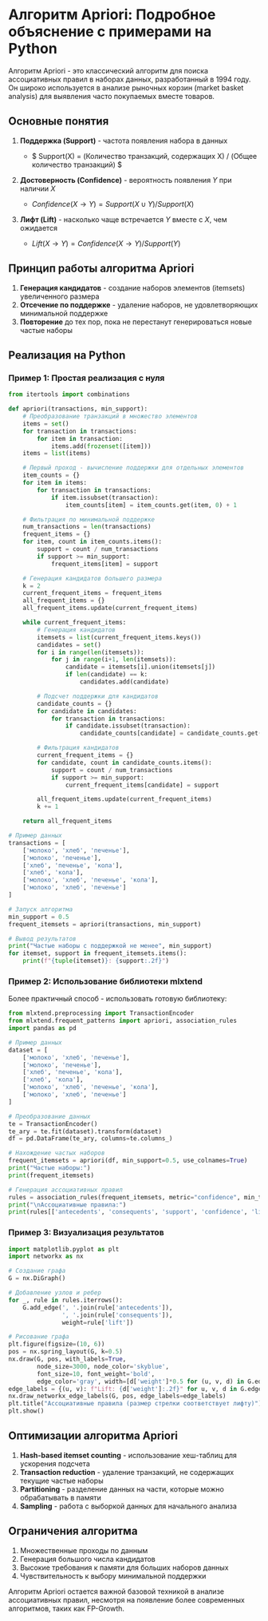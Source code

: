# Алгоритм Apriori: Подробное объяснение с примерами на Python

Алгоритм Apriori - это классический алгоритм для поиска ассоциативных правил в наборах данных, разработанный в 1994 году. Он широко используется в анализе рыночных корзин (market basket analysis) для выявления часто покупаемых вместе товаров.

## Основные понятия

1. **Поддержка (Support)** - частота появления набора в данных

   - $ Support(X) = (Количество транзакций, содержащих X) / (Общее количество транзакций) $

2. **Достоверность (Confidence)** - вероятность появления $Y$ при наличии $X$

   - $Confidence(X → Y) = Support(X ∪ Y) / Support(X)$

3. **Лифт (Lift)** - насколько чаще встречается $Y$ вместе с $X$, чем ожидается
   - $Lift(X → Y) = Confidence(X → Y) / Support(Y)$

## Принцип работы алгоритма Apriori

1. **Генерация кандидатов** - создание наборов элементов (itemsets) увеличенного размера
2. **Отсечение по поддержке** - удаление наборов, не удовлетворяющих минимальной поддержке
3. **Повторение** до тех пор, пока не перестанут генерироваться новые частые наборы

## Реализация на Python

### Пример 1: Простая реализация с нуля

```python
from itertools import combinations

def apriori(transactions, min_support):
    # Преобразование транзакций в множество элементов
    items = set()
    for transaction in transactions:
        for item in transaction:
            items.add(frozenset([item]))
    items = list(items)

    # Первый проход - вычисление поддержки для отдельных элементов
    item_counts = {}
    for item in items:
        for transaction in transactions:
            if item.issubset(transaction):
                item_counts[item] = item_counts.get(item, 0) + 1

    # Фильтрация по минимальной поддержке
    num_transactions = len(transactions)
    frequent_items = {}
    for item, count in item_counts.items():
        support = count / num_transactions
        if support >= min_support:
            frequent_items[item] = support

    # Генерация кандидатов большего размера
    k = 2
    current_frequent_items = frequent_items
    all_frequent_items = {}
    all_frequent_items.update(current_frequent_items)

    while current_frequent_items:
        # Генерация кандидатов
        itemsets = list(current_frequent_items.keys())
        candidates = set()
        for i in range(len(itemsets)):
            for j in range(i+1, len(itemsets)):
                candidate = itemsets[i].union(itemsets[j])
                if len(candidate) == k:
                    candidates.add(candidate)

        # Подсчет поддержки для кандидатов
        candidate_counts = {}
        for candidate in candidates:
            for transaction in transactions:
                if candidate.issubset(transaction):
                    candidate_counts[candidate] = candidate_counts.get(candidate, 0) + 1

        # Фильтрация кандидатов
        current_frequent_items = {}
        for candidate, count in candidate_counts.items():
            support = count / num_transactions
            if support >= min_support:
                current_frequent_items[candidate] = support

        all_frequent_items.update(current_frequent_items)
        k += 1

    return all_frequent_items

# Пример данных
transactions = [
    ['молоко', 'хлеб', 'печенье'],
    ['молоко', 'печенье'],
    ['хлеб', 'печенье', 'кола'],
    ['хлеб', 'кола'],
    ['молоко', 'хлеб', 'печенье', 'кола'],
    ['молоко', 'хлеб', 'печенье']
]

# Запуск алгоритма
min_support = 0.5
frequent_itemsets = apriori(transactions, min_support)

# Вывод результатов
print("Частые наборы с поддержкой не менее", min_support)
for itemset, support in frequent_itemsets.items():
    print(f"{tuple(itemset)}: {support:.2f}")
```

### Пример 2: Использование библиотеки mlxtend

Более практичный способ - использовать готовую библиотеку:

```python
from mlxtend.preprocessing import TransactionEncoder
from mlxtend.frequent_patterns import apriori, association_rules
import pandas as pd

# Пример данных
dataset = [
    ['молоко', 'хлеб', 'печенье'],
    ['молоко', 'печенье'],
    ['хлеб', 'печенье', 'кола'],
    ['хлеб', 'кола'],
    ['молоко', 'хлеб', 'печенье', 'кола'],
    ['молоко', 'хлеб', 'печенье']
]

# Преобразование данных
te = TransactionEncoder()
te_ary = te.fit(dataset).transform(dataset)
df = pd.DataFrame(te_ary, columns=te.columns_)

# Нахождение частых наборов
frequent_itemsets = apriori(df, min_support=0.5, use_colnames=True)
print("Частые наборы:")
print(frequent_itemsets)

# Генерация ассоциативных правил
rules = association_rules(frequent_itemsets, metric="confidence", min_threshold=0.7)
print("\nАссоциативные правила:")
print(rules[['antecedents', 'consequents', 'support', 'confidence', 'lift']])
```

### Пример 3: Визуализация результатов

```python
import matplotlib.pyplot as plt
import networkx as nx

# Создание графа
G = nx.DiGraph()

# Добавление узлов и ребер
for _, rule in rules.iterrows():
    G.add_edge(', '.join(rule['antecedents']),
               ', '.join(rule['consequents']),
               weight=rule['lift'])

# Рисование графа
plt.figure(figsize=(10, 6))
pos = nx.spring_layout(G, k=0.5)
nx.draw(G, pos, with_labels=True,
        node_size=3000, node_color='skyblue',
        font_size=10, font_weight='bold',
        edge_color='gray', width=[d['weight']*0.5 for (u, v, d) in G.edges(data=True)])
edge_labels = {(u, v): f"Lift: {d['weight']:.2f}" for u, v, d in G.edges(data=True)}
nx.draw_networkx_edge_labels(G, pos, edge_labels=edge_labels)
plt.title("Ассоциативные правила (размер стрелки соответствует лифту)")
plt.show()
```

## Оптимизации алгоритма Apriori

1. **Hash-based itemset counting** - использование хеш-таблиц для ускорения подсчета
2. **Transaction reduction** - удаление транзакций, не содержащих текущие частые наборы
3. **Partitioning** - разделение данных на части, которые можно обрабатывать в памяти
4. **Sampling** - работа с выборкой данных для начального анализа

## Ограничения алгоритма

1. Множественные проходы по данным
2. Генерация большого числа кандидатов
3. Высокие требования к памяти для больших наборов данных
4. Чувствительность к выбору минимальной поддержки

Алгоритм Apriori остается важной базовой техникой в анализе ассоциативных правил, несмотря на появление более современных алгоритмов, таких как FP-Growth.
